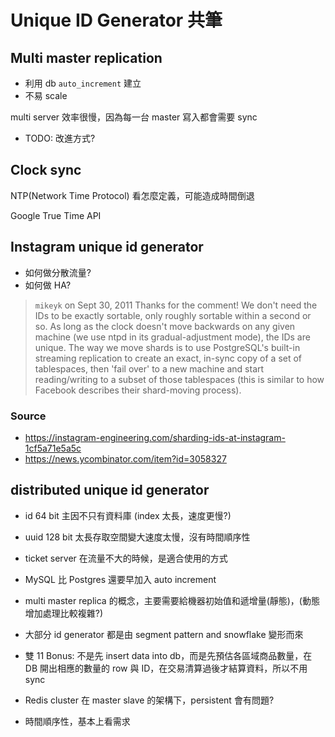 # Unique ID Generator 共筆

## Multi master replication

* 利用 db `auto_increment` 建立
* 不易 scale


multi server 效率很慢，因為每一台 master 寫入都會需要 sync

* TODO: 改進方式?



## Clock sync
NTP(Network Time Protocol) 看怎麼定義，可能造成時間倒退

Google True Time API


## Instagram unique id generator

 - 如何做分散流量?
 - 如何做 HA?
 >

> `mikeyk` on Sept 30, 2011
> Thanks for the comment! We don't need the IDs to be exactly sortable, only roughly sortable within a second or so. As long as the clock doesn't move backwards on any given machine (we use ntpd in its gradual-adjustment mode), the IDs are unique.
> The way we move shards is to use PostgreSQL's built-in streaming replication to create an exact, in-sync copy of a set of tablespaces, then 'fail over' to a new machine and start reading/writing to a subset of those tablespaces (this is similar to how Facebook describes their shard-moving process).


### Source
* https://instagram-engineering.com/sharding-ids-at-instagram-1cf5a71e5a5c
* https://news.ycombinator.com/item?id=3058327

## distributed unique id generator

- id 64 bit 主因不只有資料庫 (index 太長，速度更慢?)
- uuid 128 bit 太長存取空間變大速度太慢，沒有時間順序性
- ticket server 在流量不大的時候，是適合使用的方式
- MySQL 比 Postgres 還要早加入 auto increment
- multi master replica 的概念，主要需要給機器初始值和遞增量(靜態)，(動態增加處理比較複雜?)
- 大部分 id generator 都是由 segment pattern and snowflake 變形而來

- 雙 11 Bonus:
不是先 insert data into db，而是先預估各區域商品數量，在 DB 開出相應的數量的 row 與 ID，在交易清算過後才結算資料，所以不用 sync

- Redis cluster 在 master slave 的架構下，persistent 會有問題?

- 時間順序性，基本上看需求
